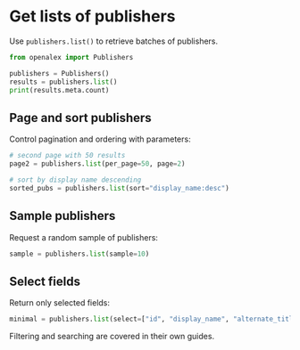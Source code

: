 # Get lists of publishers

Use `publishers.list()` to retrieve batches of publishers.

```python
from openalex import Publishers

publishers = Publishers()
results = publishers.list()
print(results.meta.count)
```

## Page and sort publishers

Control pagination and ordering with parameters:

```python
# second page with 50 results
page2 = publishers.list(per_page=50, page=2)

# sort by display name descending
sorted_pubs = publishers.list(sort="display_name:desc")
```

## Sample publishers

Request a random sample of publishers:

```python
sample = publishers.list(sample=10)
```

## Select fields

Return only selected fields:

```python
minimal = publishers.list(select=["id", "display_name", "alternate_titles"])
```

Filtering and searching are covered in their own guides.
